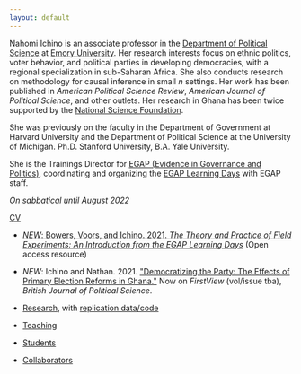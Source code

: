 ```yaml
---
layout: default
---
```


Nahomi Ichino is an associate professor in the [Department of Political Science](http://polisci.emory.edu/home/index.html) at [Emory University](https://www.emory.edu/home/index.html). Her research interests focus on ethnic politics, voter behavior, and political parties in developing democracies, with a regional specialization in sub-Saharan Africa. She also conducts research on methodology for causal inference in small _n_ settings. Her work has been published in _American Political Science Review_, _American Journal of Political Science_, and other outlets. Her research in Ghana has been twice supported by the [National Science Foundation](https://www.nsf.gov). 

She was previously on the faculty in the Department of Government at Harvard University and the Department of Political Science at the University of Michigan.  Ph.D. Stanford University, B.A. Yale University.

She is the Trainings Director for [EGAP (Evidence in Governance and Politics)](https://egap.org), coordinating and organizing the [EGAP Learning Days](https://egap.org/learning-days/) with EGAP staff.

_On sabbatical until August 2022_

[CV](./docs/ichino-cv.pdf)

- [*NEW*: Bowers, Voors, and Ichino.  2021.  _The Theory and Practice of Field Experiments: An Introduction from the EGAP Learning Days_](https://egap.github.io/theory_and_practice_of_field_experiments/) (Open access resource)

- *NEW*: Ichino and Nathan.  2021.  ["Democratizing the Party: The Effects of Primary Election Reforms in Ghana."](https://www.doi.org/10.1017/S0007123421000028)  Now on _FirstView_ (vol/issue tba), _British Journal of Political Science_.

- [Research](./research.html), with [replication data/code](https://dataverse.harvard.edu/dataverse/nichino)

- [Teaching](./teaching.html)

- [Students](./students.html)

- [Collaborators](./collaborators.html)